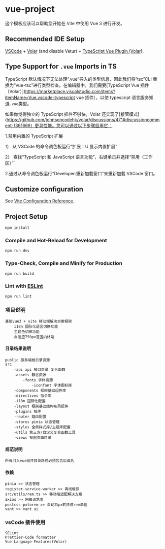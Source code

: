 # vue-project

这个模板应该可以帮助您开始在 Vite 中使用 Vue 3 进行开发。

## Recommended IDE Setup

[VSCode](https://code.visualstudio.com/) + [Volar](https://marketplace.visualstudio.com/items?itemName=Vue.volar) (and disable Vetur) + [TypeScript Vue Plugin (Volar)](https://marketplace.visualstudio.com/items?itemName=Vue.vscode-typescript-vue-plugin).

## Type Support for `.vue` Imports in TS

TypeScript 默认情况下无法处理“.vue”导入的类型信息，因此我们将“tsc”CLI 替换为“vue-tsc”进行类型检查。在编辑器中，我们需要[TypeScript Vue 插件（Volar）](https://marketplace.visualstudio.com/items?itemName=Vue.vscode-typescript vue 插件），以使 typescript 语言服务知道`.vue`类型。

如果你觉得独立的 TypeScript 插件不够快，Volar 还实现了[接管模式](https://github.com/johnsoncodehk/volar/discussions/471#discussioncomment-1361669）更具性能。您可以通过以下步骤启用它：

1.禁用内置的 TypeScript 扩展

1） 从 VSCode 的命令调色板运行“扩展：U 显示内置扩展”

2） 查找“TypeScript 和 JavaScript 语言功能”，右键单击并选择“禁用（工作区）”`

2.通过从命令调色板运行“Developer:重新加载窗口”来重新加载 VSCode 窗口。

## Customize configuration

See [Vite Configuration Reference](https://vitejs.dev/config/).

## Project Setup

```sh
npm install
```

### Compile and Hot-Reload for Development

```sh
npm run dev
```

### Type-Check, Compile and Minify for Production

```sh
npm run build
```

### Lint with [ESLint](https://eslint.org/)

```sh
npm run lint
```

### 项目说明

    基础vue3 + vite 移动端解决方案框架
        i18n 国际化语言切换功能
        主题色切换功能
        自适应750px范围内终端

#### 目录结果说明

    public 服务端根目录资源
    src
        -api api 接口目录 复合函数
        -assets 静态资源
            -fonts 字体资源
                -iconfont 字体图标库
        -components 框架基础组件库
        -directives 指令库
        -i18n 国际化配置
        -layout 框架基础结构布局组件
        -plugins 插件
        -router 路由配置
        -stores pinia 状态管理
        -styles 全局样式库/主题库配置
        -utils 第三方/自定义复合函数工具
        -views 视图页面目录

#### 规范说明

    所有引入vue组件目录路径必须包含后缀名

#### 依赖

    pinia >> 状态管理
    register-service-worker >> 离线缓存
    src/utils/rem.ts >> 移动端适配解决方案
    axios >> 网络请求库
    postcss-pxtorem >> 自动将px转换成rem单位
    vant >> vant ui
    
### vsCode 插件使用

    SELint
    Prettier-Code formatter
    Vue Language Features(Volar)
